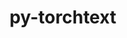 ---
title: "py-torchtext"
layout: cache
categories: [package, v2025.07.0]
meta: {"compilers": ["gcc@13.2.0"], "num_specs": 2, "num_specs_by_stack": {"ml-linux-aarch64-cpu": 1, "ml-linux-x86_64-cpu": 1, "root": 2}, "oss": ["ubuntu24.04"], "platforms": ["linux"], "stacks": ["ml-linux-aarch64-cpu", "ml-linux-x86_64-cpu", "root"], "targets": ["aarch64", "x86_64_v3"], "versions": ["0.18.0"]}
spec_details: [{"compiler": "gcc@13.2.0", "hash": "hqt3v5hycwvmm3mfmy52wfp2rchod46p", "os": "ubuntu24.04", "platform": "linux", "size": "-", "stacks": ["ml-linux-aarch64-cpu", "root"], "target": "aarch64", "variants": ["build_system=python_pip", "commit=9bed85d7a7ae13cf8c28598a88d8e461fe1afcb4"], "versions": ["0.18.0"]}, {"compiler": "gcc@13.2.0", "hash": "ife24daahq47vh5fezu47xgtneva6t7n", "os": "ubuntu24.04", "platform": "linux", "size": "-", "stacks": ["ml-linux-x86_64-cpu", "root"], "target": "x86_64_v3", "variants": ["build_system=python_pip", "commit=9bed85d7a7ae13cf8c28598a88d8e461fe1afcb4"], "versions": ["0.18.0"]}]
---